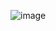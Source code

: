 ![image](https://github.com/quang125/FresherManagement/assets/40316966/0bf9cd0a-4c5b-479d-9af0-dead0f5f8b30)
